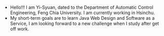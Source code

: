 - Hello!!! I am Yi-Syuan, dated to the Department of Automatic Control Engineering, Feng Chia University. I am currently working in Hsinchu.
- My short-term goals are to learn Java Web Design and Software as a Service, I am looking forward to a new challenge when I study after get off work.


<!---
YiSyuan52/YiSyuan52 is a ✨ special ✨ repository because its `README.md` (this file) appears on your GitHub profile.
You can click the Preview link to take a look at your changes.
--->
